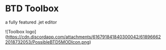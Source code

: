 # BTD Toolbox
a fully featured .jet editor

![Toolbox logo]
(https://cdn.discordapp.com/attachments/616791841840300042/618966622018732053/PossibleBTD5MODIcon.png)
